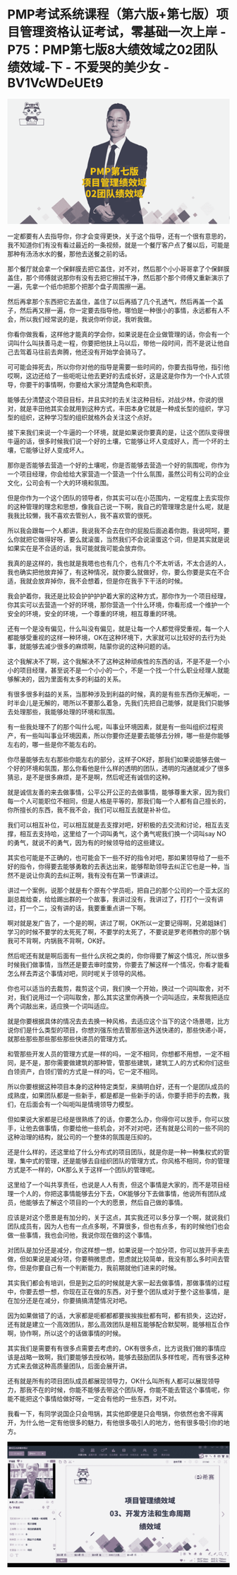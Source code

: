 # PMP考试系统课程（第六版+第七版）项目管理资格认证考试，零基础一次上岸 - P75：PMP第七版8大绩效域之02团队绩效域-下 - 不爱哭的美少女 - BV1VcWDeUEt9

![](img/4fcf7f22aca31461625d5d2be183f7ae_0.png)

一定都要有人去指导你，你才会变得更快，关于这个指导，还有一个很有意思的，我不知道你们有没有看过最近的一条视频，就是一个餐厅客户点了餐以后，可能是那种有汤汤水水的餐，那他去送餐之前的话。

那个餐厅就会拿一个保鲜膜去把它盖住，对不对，然后那个小小哥哥拿了个保鲜膜盖住，那个师傅就说那你有没有去把它擦拭干净，然后那个那个师傅又重新演示了一遍，先拿一个纸巾把那个把那个盘子周围擦一遍。

然后再拿那个东西把它去盖住，盖住了以后再插了几个孔透气，然后再盖一个盖子，然后再又擦一遍，你一定要去指导他，哪怕是一种很小的事情，永远都有人不会，所以我们经常说的是，我说你听你说，我听我做。

你看你做我看，这样他才能真的学会你，如果说是在企业做管理的话，你会有一个词叫什么叫扶善马走一程，你要把他扶上马以后，带他一段时间，而不是说让他自己去驾着马往前去奔腾，他还没有开始学会骑马了。

可可能会摔死去，所以你你对他的指导是需要一些时间的，你要去指导他，指引他哎啊，这边还给了一些呃呃让他去更好的去成长好，这是这是你作为一个仆人式领导，你要干的事情啊，你要给大家分清楚角色和职责。

能够去分清楚这个项目目标，并且实时的去关注这种目标，对战少林，你说的很对，就是丰田他其实会就用到这种方式，丰田本身它就是一种成长型的组织，学习型的组织，这种学习型的组织就格外会关注这个点好。

接下来我们来说一个牛逼的一个环境，就是如果说你要真的是，让这个团队变得很牛逼的话，很多时候我们说一个好的土壤，它能够让坏人变成好人，而一个坏的土壤，它能够让好人变成坏人。

那你是否能够去营造一个好的土壤呢，你是否能够去营造一个好的氛围呢，你作为一个项目经理，你会给给大家营造一个营造一个什么氛围，虽然公司有公司的企业文化，公司会有一个大的环境和氛围。

但是你作为一个这个团队的领导者，你其实可以在小范围内，一定程度上去实现你的这种管理的理念和思想，像我自己说一下啊，我自己的管理理念是什么呢，就是我我比较懒，我不喜欢去管别人，我不喜欢管的很死。

所以我会跟每一个人都讲，我说我不会去在你的屁股后面追着你跑，我说呵呵，要么你就把它做得好呀，要么就滚蛋，当然我们不会说滚蛋这个词，但是其实就是说如果实在是不合适的话，我可能就我可能会放弃你。

我真的是这样的，我也就是我嗯也也有几个，也有几个不太听话，不太合适的人，我也确实把他放弃掉了，有这种情况，就你要么就做好，你，要么你要是实在不合适，我就会放弃掉你，我不会想着，但是你在我手下干活的时候。

我会护着你，我还是比较会护护护护着大家的这种方式，那你作为一个项目经理，你其实可以去营造一个好的环境，那你营造一个什么环境，你看形成一个维护一个安全的环境，安全的环境，一个尊重的环境，相互尊重的环境。

还有一个是没有偏见，什么叫没有偏见，就是让每一个人都觉得受重视，每一个人都能够受重视的这样一种环境，OK在这种环境下，大家就可以比较好的去行为处事，就能够去减少很多的麻烦啊，陆蒙你说的这种问题的话。

这个我解决不了啊，这个我解决不了这种这种顽疾性的东西的话，不是不是一个小小的项目经理，甚至说不是一个小小的一个，不是一个找一个什么职业经理人就能够解决的，因为里面有太多的利益的关系。

有很多很多利益的关系，当那种涉及到利益的时候，真的是有些东西你无解呃，一时半会儿是无解的，嗯所以不要那么着急，先我们先把自己能够，就是我们只能够去处理那些，我能够处理的环境和氛围。

有一些我处理不了的那个叫什么呢，叫事业环境因素，就是有一些叫组织过程资产，有一些叫叫事业环境因素，所以你要你还是要去能够去分辨，哪一些是你能够左右的，哪一些是你不能左右的。

你尽量能够去左右那些你能左右的部分，这样子OK好，那我们如果说能够去做一个好的环境和氛围，那么你看他是什么样的透明的团队，透明的沟通就减少了很多猜忌，是不是很多麻烦，是不是啊，然后呢还有诚信的这种。

就是诚信友善的来去做事情，公平公开公正的去做事情，能够尊重大家，因为我们每一个人可能职位不相同，但是人格是平等的，那我们每一个人都有自己擅长的，你所擅长的东西，我不我不会，我们可以相互去就是补补位。

我们可以相互补位，可以相互就是去支撑对吧，好积极的去交流和讨论，相互去支撑，相互去支持哈，这里给了一个词叫勇气，这个勇气呢我们换一个词叫say NO的勇气，就说不的勇气，因为有的时候领导给的这些建议。

其实也可能是不正确的，也可能会下一些不好的指令对吧，那如果领导给了一些不好的指令，你得要去能够勇敢的去表达出来，能够帮助领导去纠正它也是一种，当然不是说让你真的去纠正啊，我有没有在第一节课讲过。

讲过一个案例，说那个就是有个原有个学员呃，把自己的那个公司的一个亚太区的副总裁给查，给给踢出群的一个故事，我讲过没有，我讲过了，打打个一没有讲过，打一个二，没有讲的话，我要重重点讲一下啊。

啊对就是发广告了，一个是的啊，讲过了啊，OK所以一定要记得啊，兄弟姐妹们学习的时候不要学的太死死了啊，不要学的太死了，不要说是罗老师教你的那个锅我可不背啊，内锅我不背啊，OK好。

然后呢还有就是啊后面有一些什么庆祝之类的，你你得要了解这个情况，所以很多时候我们做事情，当然还是要去审时度势，你要去了解这样一个情况，你看才能看怎么样去弄这个事情对吧，同时呢关于领导的风格。

你也可以适当的去裁剪，裁剪这个词，我们换一个开始，换过一个词叫取舍，对不对，我们说用过一个词叫取舍，那么其实这里你再换一个词叫适应，来帮我把适应两个词敲出来，适应换一个词叫适应。

就是你要根据具体的情况去去去换一种风格，去适应这个当下的这个场景嗯，比方说你们是什么类型的项目，你想刘强东他去管那些送外送快递的，那些快递小哥，就那些那些那些那些那些快递员的管理方式。

和管那些开发人员的管理方式是一样的吗，一定不相同，你想都不用想，一定不相同，是不是，那你需要做建筑的那种管，管那些建筑，建筑工人的方式和你们这些白领资产，白领们管的方式是一样的吗，它一定不相同。

所以你要根据这种项目本身的这种特定类型，来搞明白好，还有一个是团队成员的成熟度，如果团队都是一些新手，都是都是一些新手的话，你要手把手的去教，我们，在后面会有一个叫呃叫是情境领导力模型。

但如果说大家都是已经是很熟练了的话，你要怎么办，你得你可以放手，你可以放手，让他去做事情，你要给他一些机会，对不对对吧，还有就是公司的一些不同的这种治理的结构，就公司的一个整体的氛围是压抑的。

还是什么样的，还这里给了什么分布式的项目团队，就是你是一种一种集权式的管理，集中式的管理，还是能够去自组织团队的管理方式，你风格不相同，你的管理方式是不一样的，OK那么关于这样一个团队的管理呢。

这里给了一个叫共享责任，也说是人人有责，但这个事情是大家的，而不是项目经理一个人的，你把这事情能够去分下去，OK能够分下去做事情，他说所有团队成员，他能够去了解这个项目的一个大的愿景，然后自己做的事情。

应该是对这个愿景是有加分的，关于这点，其实我还可以多分享一个啊，就说我们团队成员有，因为人也有一点点多啊，不算很多，但也有点多，有的时候他们也会做一些事情，我也会问他，我说你现在做的这个事情。

对团队是加分还是减分，你这样想一想，如果说是一个加分项，你可以放开手来去做，但如果说是减分项，你要稍微思虑，思虑就比较简单，我没有那么多时间去管你，但是你要自己有一个判断能力，我前期就他们进来的时候。

其实我们都会有培训，但是到之后的时候就是大家一起去做事情，那做事情的过程中，你要去想一想，你现在正在做的东西，对于整个团队或对于整个这些事情，是在加分还是在减分，你要搞搞清楚情况对吧。

因为如果做错了的话，大家都是呃都都都要挨挨挨批都有呵，都有损失，这边好，还有就是建立一个高效团队，那么高效团队是相互能够配合默契啊，能够相互合作啊，协作啊，所以这个的话做事情的时候。

其实我们是需要有有很多点需要去考虑的，OK有很多点，比方说我们做的事情应该是战略一致啊，我们要能够去授权呐，能够去鼓励团队多样性呢，而有很多这种方式来去做这种高质量团队，后面会展开讲。

还有就是所有的项目团队成员都展现领导力，OK什么叫所有人都可以展现领导力，那我不在的时候，你能不能够去带这个团队呀，你能不能去管这个事情呢，你能不能把这个事情给做好呀，一定会有他的一些东西，对不对。

我看一下，有同学说国企只会甩锅，其实他即便是只会甩锅，你依然也舍不得离开，为什么他一定有他很多的魅力，有他很多吸引人的地方，他有很多吸引你的地方。



![](img/4fcf7f22aca31461625d5d2be183f7ae_2.png)